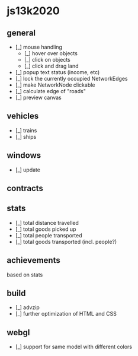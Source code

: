 # js13k2020

## general
- [_] mouse handling
  - [_] hover over objects
  - [_] click on objects
  - [_] click and drag land
- [_] popup text status (income, etc)
- [_] lock the currently occupied NetworkEdges
- [_] make NetworkNode clickable
- [_] calculate edge of "roads"
- [_] preview canvas

## vehicles
- [_] trains
- [_] ships

## windows
- [_] update

## contracts

## stats
- [_] total distance travelled
- [_] total goods picked up
- [_] total people transported
- [_] total goods transported (incl. people?)

## achievements
based on stats

## build
- [_] advzip
- [_] further optimization of HTML and CSS

## webgl
- [_] support for same model with different colors
